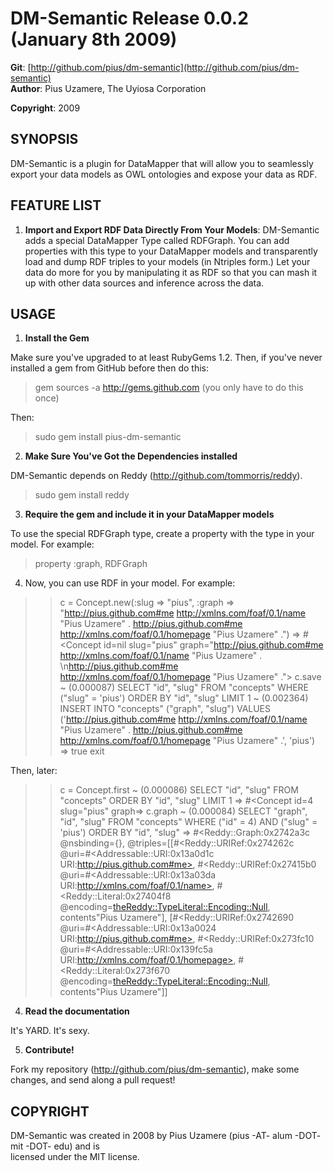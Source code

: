 DM-Semantic Release 0.0.2 (January 8th 2009) 
===================================

**Git**:  [http://github.com/pius/dm-semantic](http://github.com/pius/dm-semantic)   
**Author**:    Pius Uzamere, The Uyiosa Corporation

**Copyright**: 2009


SYNOPSIS
--------

DM-Semantic is a plugin for DataMapper that will allow you to seamlessly export your data models as OWL ontologies and expose your data as RDF.


FEATURE LIST
------------
                                                                              
1. **Import and Export RDF Data Directly From Your Models**: DM-Semantic adds a special DataMapper Type called RDFGraph.  You can add properties with this type to your DataMapper models and transparently load and dump RDF triples to your models (in Ntriples form.)  Let your data do more for you by manipulating it as RDF so that you can mash it up with other data sources and inference across the data.

USAGE
-----

1. **Install the Gem**

Make sure you've upgraded to at least RubyGems 1.2.  Then, if you've never installed a gem from GitHub before then do this:

  > gem sources -a http://gems.github.com (you only have to do this once)

Then:

  > sudo gem install pius-dm-semantic

2. **Make Sure You've Got the Dependencies installed**

DM-Semantic depends on Reddy (http://github.com/tommorris/reddy).

  > sudo gem install reddy

3. **Require the gem and include it in your DataMapper models**

To use the special RDFGraph type, create a property with the type in your model.  For example:

  > property :graph, RDFGraph
  
4.  Now, you can use RDF in your model.  For example:

>> c = Concept.new(:slug => "pius", :graph => "<http://pius.github.com#me> <http://xmlns.com/foaf/0.1/name> \"Pius Uzamere\" . 
<http://pius.github.com#me> <http://xmlns.com/foaf/0.1/homepage> \"Pius Uzamere\" .")
=> #<Concept id=nil slug="pius" graph="<http://pius.github.com#me> <http://xmlns.com/foaf/0.1/name> \"Pius Uzamere\" . \n<http://pius.github.com#me> <http://xmlns.com/foaf/0.1/homepage> \"Pius Uzamere\" .">
>> c.save
 ~ (0.000087) SELECT "id", "slug" FROM "concepts" WHERE ("slug" = 'pius') ORDER BY "id", "slug" LIMIT 1
 ~ (0.002364) INSERT INTO "concepts" ("graph", "slug") VALUES ('<http://pius.github.com#me> <http://xmlns.com/foaf/0.1/name> "Pius Uzamere" . 
<http://pius.github.com#me> <http://xmlns.com/foaf/0.1/homepage> "Pius Uzamere" .', 'pius')
=> true
>> exit

Then, later:

>> c = Concept.first
 ~ (0.000086) SELECT "id", "slug" FROM "concepts" ORDER BY "id", "slug" LIMIT 1
=> #<Concept id=4 slug="pius" graph=<not loaded>>
>> c.graph
 ~ (0.000084) SELECT "graph", "id", "slug" FROM "concepts" WHERE ("id" = 4) AND ("slug" = 'pius') ORDER BY "id", "slug"
=> #<Reddy::Graph:0x2742a3c @nsbinding={}, @triples=[[#<Reddy::URIRef:0x274262c @uri=#<Addressable::URI:0x13a0d1c URI:http://pius.github.com#me>, #<Reddy::URIRef:0x27415b0 @uri=#<Addressable::URI:0x13a03da URI:http://xmlns.com/foaf/0.1/name>, #<Reddy::Literal:0x27404f8 @encoding=<theReddy::TypeLiteral::Encoding::Null>, contents"Pius Uzamere"], [#<Reddy::URIRef:0x2742690 @uri=#<Addressable::URI:0x13a0024 URI:http://pius.github.com#me>, #<Reddy::URIRef:0x273fc10 @uri=#<Addressable::URI:0x139fc5a URI:http://xmlns.com/foaf/0.1/homepage>, #<Reddy::Literal:0x273f670 @encoding=<theReddy::TypeLiteral::Encoding::Null>, contents"Pius Uzamere"]]
>> 


4. **Read the documentation**

It's YARD.  It's sexy.

5. **Contribute!**

Fork my repository (http://github.com/pius/dm-semantic), make some changes, and send along a pull request!
                                                                              

COPYRIGHT
---------                                                                 

DM-Semantic was created in 2008 by Pius Uzamere (pius -AT- alum -DOT- mit -DOT- edu) and is    
licensed under the MIT license.
